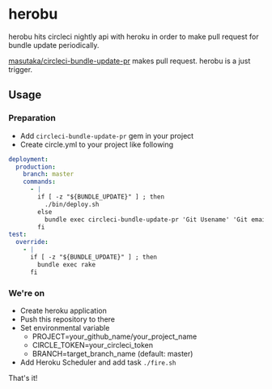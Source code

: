 # herobu

herobu hits circleci nightly api with heroku in order to make pull request for bundle update periodically.

[masutaka/circleci-bundle-update-pr](https://github.com/masutaka/circleci-bundle-update-pr) makes pull request. herobu is a just trigger.

## Usage

### Preparation

- Add `circleci-bundle-update-pr` gem in your project
- Create circle.yml to your project like following

```yaml
deployment:
  production:
    branch: master
    commands:
      - |
        if [ -z "${BUNDLE_UPDATE}" ] ; then
          ./bin/deploy.sh
        else
          bundle exec circleci-bundle-update-pr 'Git Usename' 'Git email address'
        fi
test:
  override:
    - |
      if [ -z "${BUNDLE_UPDATE}" ] ; then
        bundle exec rake
      fi
```

### We're on

- Create heroku application
- Push this repository to there
- Set environmental variable
    - PROJECT=your_github_name/your_project_name
    - CIRCLE_TOKEN=your_circleci_token
    - BRANCH=target_branch_name (default: master)
- Add Heroku Scheduler and add task `./fire.sh`

That's it!
